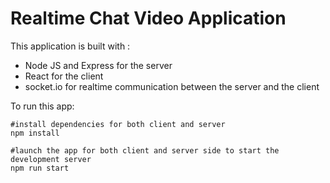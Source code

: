 # Realtime Chat Video Application

This application is built with :

- Node JS and Express for the server
- React for the client
- socket.io for realtime communication between the server and the client

To run this app:

```npm
#install dependencies for both client and server
npm install

#launch the app for both client and server side to start the development server
npm run start
```
